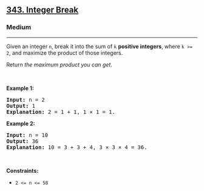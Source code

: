 <h2><a href="https://leetcode.com/problems/integer-break/">343. Integer Break</a></h2><h3>Medium</h3><hr><div style="user-select: auto;"><p style="user-select: auto;">Given an integer <code style="user-select: auto;">n</code>, break it into the sum of <code style="user-select: auto;">k</code> <strong style="user-select: auto;">positive integers</strong>, where <code style="user-select: auto;">k &gt;= 2</code>, and maximize the product of those integers.</p>

<p style="user-select: auto;">Return <em style="user-select: auto;">the maximum product you can get</em>.</p>

<p style="user-select: auto;">&nbsp;</p>
<p style="user-select: auto;"><strong class="example" style="user-select: auto;">Example 1:</strong></p>

<pre style="user-select: auto;"><strong style="user-select: auto;">Input:</strong> n = 2
<strong style="user-select: auto;">Output:</strong> 1
<strong style="user-select: auto;">Explanation:</strong> 2 = 1 + 1, 1 × 1 = 1.
</pre>

<p style="user-select: auto;"><strong class="example" style="user-select: auto;">Example 2:</strong></p>

<pre style="user-select: auto;"><strong style="user-select: auto;">Input:</strong> n = 10
<strong style="user-select: auto;">Output:</strong> 36
<strong style="user-select: auto;">Explanation:</strong> 10 = 3 + 3 + 4, 3 × 3 × 4 = 36.
</pre>

<p style="user-select: auto;">&nbsp;</p>
<p style="user-select: auto;"><strong style="user-select: auto;">Constraints:</strong></p>

<ul style="user-select: auto;">
	<li style="user-select: auto;"><code style="user-select: auto;">2 &lt;= n &lt;= 58</code></li>
</ul>
</div>